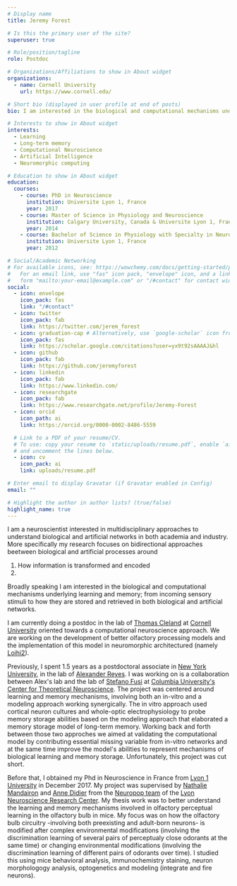 ```yaml
---
# Display name
title: Jeremy Forest

# Is this the primary user of the site?
superuser: true

# Role/position/tagline
role: Postdoc

# Organizations/Affiliations to show in About widget
organizations:
  - name: Cornell University
    url: https://www.cornell.edu/

# Short bio (displayed in user profile at end of posts)
bio: I am interested in the biological and computational mechanisms underlying learning and memory and their applications to better understand the brain as well as to develop better brain-inspired technologies.

# Interests to show in About widget
interests:
  - Learning
  - Long-term memory
  - Computational Neuroscience
  - Artificial Intelligence
  - Neuromorphic computing

# Education to show in About widget
education:
  courses:
    - course: PhD in Neuroscience
      institution: Universite Lyon 1, France
      year: 2017
    - course: Master of Science in Physiology and Neuroscience
      institution: Calgary University, Canada & Universite Lyon 1, France
      year: 2014
    - course: Bachelor of Science in Physiology with Specialty in Neuroscience
      institution: Universite Lyon 1, France
      year: 2012

# Social/Academic Networking
# For available icons, see: https://wowchemy.com/docs/getting-started/page-builder/#icons
#   For an email link, use "fas" icon pack, "envelope" icon, and a link in the
#   form "mailto:your-email@example.com" or "/#contact" for contact widget.
social:
  - icon: envelope
    icon_pack: fas
    link: "/#contact"
  - icon: twitter
    icon_pack: fab
    link: https://twitter.com/jerem_forest
  - icon: graduation-cap # Alternatively, use `google-scholar` icon from `ai` icon pack
    icon_pack: fas
    link: https://scholar.google.com/citations?user=yx9t92sAAAAJ&hl
  - icon: github
    icon_pack: fab
    link: https://github.com/jeremyforest
  - icon: linkedin
    icon_pack: fab
    link: https://www.linkedin.com/
  - icon: researchgate
    icon_pack: fab
    link: https://www.researchgate.net/profile/Jeremy-Forest
  - icon: orcid
    icon_path: ai
    link: https://orcid.org/0000-0002-8486-5559

  # Link to a PDF of your resume/CV.
  # To use: copy your resume to `static/uploads/resume.pdf`, enable `ai` icons in `params.toml`,
  # and uncomment the lines below.
  - icon: cv
    icon_pack: ai
    link: uploads/resume.pdf

# Enter email to display Gravatar (if Gravatar enabled in Config)
email: ""

# Highlight the author in author lists? (true/false)
highlight_name: true
---
```


I am a neuroscientist interested in multidisciplinary approaches to understand biological and artificial networks in both academia and industry. More specifically my research focuses on bidirectional approaches beetween biological and artificial processes around
1. How information is transformed and encoded
2. 

Broadly speaking I am interested in the biological and computational mechanisms underlying learning and memory; from incoming sensory stimuli to how they are stored and retrieved in both biological and artificial networks.

I am currently doing a postdoc in the lab of [Thomas Cleland](http://cplab.net/people/thomas-cleland/) at [Cornell University](https://www.cornell.edu/) oriented towards a computational neuroscience approach. We are working on the development of better olfactory processing models and the implementation of this model in neuromorphic architectured (namely [Loihi2](https://www.intel.com/content/www/us/en/newsroom/news/intel-unveils-neuromorphic-loihi-2-lava-software.html#gs.98k9hr)). 

Previously, I spent 1.5 years as a postdoctoral associate in [New York University](https://www.nyu.edu/), in the lab of [Alexander Reyes](https://as.nyu.edu/content/nyu-as/as/faculty/alexander-reyes.html). I was working on is a collaboration between Alex's lab and the lab of [Stefano Fusi](https://ctn.zuckermaninstitute.columbia.edu/people/stefano-fusi) at [Columbia University's Center for Theoretical Neuroscience](https://ctn.zuckermaninstitute.columbia.edu/). The project was centered around learning and memory mechanisms, involving both an in-vitro and a modeling approach working synergically. The in vitro approach used cortical neuron cultures and whole-optic electrophysiology to probe memory storage abilities based on the modeling approach that elaborated a memory storage model of long-term memory. Working back and forth between those two approches we aimed at validating the computational model by contributing essential missing variable from in-vitro networks and at the same time improve the model's abilities to represent mechanisms of biological learning and memory storage. Unfortunately, this project was cut short. 

Before that, I obtained my Phd in Neuroscience in France from [Lyon 1 University](https://www.univ-lyon1.fr/) in December 2017. My project was supervised by [Nathalie Mandairon](https://sites.google.com/view/nathalie-mandairon/accueil) and [Anne Didier](https://www.crnl.fr/en/user/105) from the [Neuropop team](https://www.crnl.fr/en/equipe/neuropop) of the [Lyon Neuroscience Research Center](https://www.crnl.fr/en). My thesis work was to better understand the learning and memory mechanisms involved in olfactory perceptual learning in the olfactory bulb in mice. My focus was on how the olfactory bulb circuitry -involving both preexisting and adult-born neurons- is modified after complex environmental modifications (involving the discrimination learning of several pairs of perceptualy close odorants at the same time) or changing environmental modifications (involving the discrimination learning of different pairs of odorants over time). I studied this using mice behavioral analysis, immunochemistry staining, neuron morphologogy analysis, optogenetics and modeling (integrate and fire neurons).

